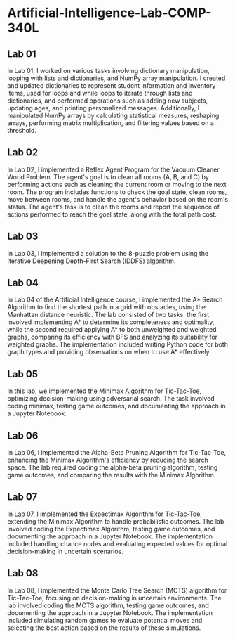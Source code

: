 # Artificial-Intelligence-Lab-COMP-340L

## Lab 01

In Lab 01, I worked on various tasks involving dictionary manipulation, looping with lists and dictionaries, and NumPy array manipulation. I created and updated dictionaries to represent student information and inventory items, used for loops and while loops to iterate through lists and dictionaries, and performed operations such as adding new subjects, updating ages, and printing personalized messages. Additionally, I manipulated NumPy arrays by calculating statistical measures, reshaping arrays, performing matrix multiplication, and filtering values based on a threshold.

## Lab 02

In Lab 02, I implemented a Reflex Agent Program for the Vacuum Cleaner World Problem. The agent's goal is to clean all rooms (A, B, and C) by performing actions such as cleaning the current room or moving to the next room. The program includes functions to check the goal state, clean rooms, move between rooms, and handle the agent's behavior based on the room's status. The agent's task is to clean the rooms and report the sequence of actions performed to reach the goal state, along with the total path cost.

## Lab 03

In Lab 03, I implemented a solution to the 8-puzzle problem using the Iterative Deepening Depth-First Search (IDDFS) algorithm.

## Lab 04

In Lab 04 of the Artificial Intelligence course, I implemented the A* Search Algorithm to find the shortest path in a grid with obstacles, using the Manhattan distance heuristic. The lab consisted of two tasks: the first involved implementing A* to determine its completeness and optimality, while the second required applying A* to both unweighted and weighted graphs, comparing its efficiency with BFS and analyzing its suitability for weighted graphs. The implementation included writing Python code for both graph types and providing observations on when to use A* effectively.

## Lab 05

In this lab, we implemented the Minimax Algorithm for Tic-Tac-Toe, optimizing decision-making using adversarial search. The task involved coding minimax, testing game outcomes, and documenting the approach in a Jupyter Notebook.

## Lab 06

In Lab 06, I implemented the Alpha-Beta Pruning Algorithm for Tic-Tac-Toe, enhancing the Minimax Algorithm's efficiency by reducing the search space. The lab required coding the alpha-beta pruning algorithm, testing game outcomes, and comparing the results with the Minimax Algorithm.

## Lab 07

In Lab 07, I implemented the Expectimax Algorithm for Tic-Tac-Toe, extending the Minimax Algorithm to handle probabilistic outcomes. The lab involved coding the Expectimax Algorithm, testing game outcomes, and documenting the approach in a Jupyter Notebook. The implementation included handling chance nodes and evaluating expected values for optimal decision-making in uncertain scenarios.

## Lab 08

In Lab 08, I implemented the Monte Carlo Tree Search (MCTS) algorithm for Tic-Tac-Toe, focusing on decision-making in uncertain environments. The lab involved coding the MCTS algorithm, testing game outcomes, and documenting the approach in a Jupyter Notebook. The implementation included simulating random games to evaluate potential moves and selecting the best action based on the results of these simulations.

